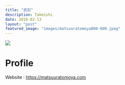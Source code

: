 ```yaml
---
title: "武石"
description: Takeishi
date: 2018-02-13
layout: "post"
featured_image: "images/matsuuratomoya800-600.jpeg"
---
```


![](/images/matsuuratomoya800-600.jpeg)

# Profile


Website : <https://matsuuratomoya.com>
